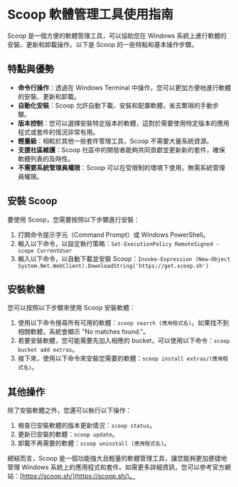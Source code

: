 # Scoop 軟體管理工具使用指南

Scoop 是一個方便的軟體管理工具，可以協助您在 Windows 系統上進行軟體的安裝、更新和卸載操作。以下是 Scoop 的一些特點和基本操作步驟。

## 特點與優勢
* **命令行操作**：透過在 Windows Terminal 中操作，您可以更加方便地進行軟體的安裝、更新和卸載。
* **自動化安裝**：Scoop 允許自動下載、安裝和配置軟體，省去繁瑣的手動步驟。
* **版本控制**：您可以選擇安裝特定版本的軟體，這對於需要使用特定版本的應用程式或套件的情況非常有用。
* **輕量級**：相較於其他一些套件管理工具，Scoop 不需要大量系統資源。
* **支援社區維護**：Scoop 社區中的開發者能夠共同貢獻並更新新的套件，確保軟體列表的及時性。
* **不需要系統管理員權限**：Scoop 可以在受限制的環境下使用，無需系統管理員權限。

## 安裝 Scoop
要使用 Scoop，您需要按照以下步驟進行安裝：

1. 打開命令提示字元（Command Prompt）或 Windows PowerShell。
2. 輸入以下命令，以設定執行策略：`Set-ExecutionPolicy RemoteSigned -scope CurrentUser`
3. 輸入以下命令，以自動下載並安裝 Scoop：`Invoke-Expression (New-Object System.Net.WebClient).DownloadString('https://get.scoop.sh')`

## 安裝軟體
您可以按照以下步驟來使用 Scoop 安裝軟體：

1. 使用以下命令搜尋所有可用的軟體：`scoop search (應用程式名)`。如果找不到相關軟體，系統會顯示 "No matches found."。
2. 若要安裝軟體，您可能需要先加入相應的 bucket，可以使用以下命令：`scoop bucket add extras`。
3. 接下來，使用以下命令來安裝您需要的軟體：`scoop install extras/(應用程式名)`。

## 其他操作
除了安裝軟體之外，您還可以執行以下操作：

1. 檢查已安裝軟體的版本更新情況：`scoop status`。
2. 更新已安裝的軟體：`scoop update`。
3. 卸載不再需要的軟體：`scoop uninstall (應用程式名)`。

總結而言，Scoop 是一個功能強大且輕量的軟體管理工具，讓您能夠更加便捷地管理 Windows 系統上的應用程式和套件。如需更多詳細資訊，您可以參考官方網站：[https://scoop.sh/](https://scoop.sh/)。
